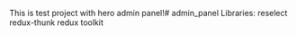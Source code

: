 This is test project with hero admin panel!# admin_panel
Libraries: reselect 
redux-thunk 
redux toolkit

